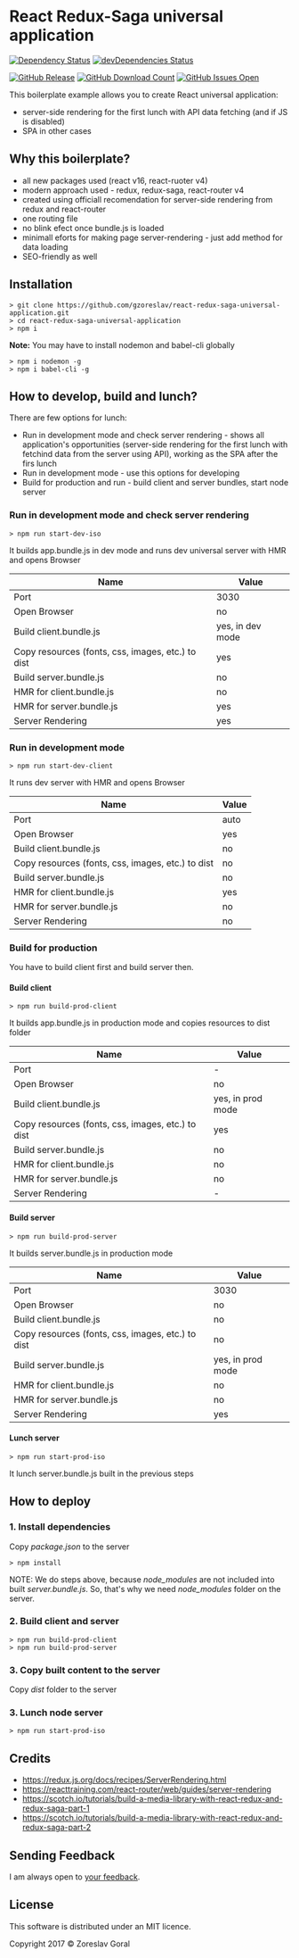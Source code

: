 # React Redux-Saga universal application

[![Dependency Status](https://david-dm.org/gzoreslav/react-redux-saga-universal-application.svg)](https://david-dm.org/gzoreslav/react-redux-saga-universal-application)
[![devDependencies Status](https://david-dm.org/gzoreslav/react-redux-saga-universal-application/dev-status.svg)](https://david-dm.org/gzoreslav/react-redux-saga-universal-application?type=dev)

[![GitHub Release](https://github-basic-badges.herokuapp.com/release/gzoreslav/react-redux-saga-universal-application.svg)]()
[![GitHub Download Count](https://github-basic-badges.herokuapp.com/downloads/gzoreslav/react-redux-saga-universal-application/total.svg)]()
[![GitHub Issues Open](https://github-basic-badges.herokuapp.com/issues/gzoreslav/react-redux-saga-universal-application.svg)]()

This boilerplate example allows you to create React universal application:

* server-side rendering for the first lunch with API data fetching (and if JS is disabled)
* SPA in other cases

## Why this boilerplate?

* all new packages used (react v16, react-ruoter v4)
* modern approach used - redux, redux-saga, react-router v4
* created using officiall recomendation for server-side rendering from redux and react-router
* one routing file
* no blink efect once bundle.js is loaded
* minimall eforts for making page server-rendering - just add method for data loading
* SEO-friendly as well

## Installation

```shell
> git clone https://github.com/gzoreslav/react-redux-saga-universal-application.git
> cd react-redux-saga-universal-application
> npm i
```

**Note:** You may have to install nodemon and babel-cli globally

```shell
> npm i nodemon -g
> npm i babel-cli -g
```


## How to develop, build and lunch?

There are few options for lunch:

* Run in development mode and check server rendering - shows all application's opportunities (server-side rendering for the first lunch with fetchind data from the server using API), working as the SPA after the firs lunch
* Run in development mode - use this options for developing
* Build for production and run - build client and server bundles, start node server

### Run in development mode and check server rendering

```shell
> npm run start-dev-iso
```

It builds app.bundle.js in dev mode and runs dev universal server with HMR and opens Browser

| Name | Value |
|------|-------|
| Port | 3030 |
| Open Browser | no |
| Build client.bundle.js | yes, in dev mode |
| Copy resources (fonts, css, images, etc.) to dist | yes |
| Build server.bundle.js | no |
| HMR for client.bundle.js | no |
| HMR for server.bundle.js | yes |
| Server Rendering | yes |

### Run in development mode

```shell
> npm run start-dev-client
```

It runs dev server with HMR and opens Browser

| Name | Value |
|------|-------|
| Port | auto |
| Open Browser | yes |
| Build client.bundle.js | no |
| Copy resources (fonts, css, images, etc.) to dist | no |
| Build server.bundle.js | no |
| HMR for client.bundle.js | yes |
| HMR for server.bundle.js | no |
| Server Rendering | no |

### Build for production

You have to build client first and build server then.

#### Build client

```shell
> npm run build-prod-client
```

It builds app.bundle.js in production mode and copies resources to dist folder

| Name | Value |
|------|-------|
| Port | - |
| Open Browser | no |
| Build client.bundle.js | yes, in prod mode |
| Copy resources (fonts, css, images, etc.) to dist | yes |
| Build server.bundle.js | no |
| HMR for client.bundle.js | no |
| HMR for server.bundle.js | no |
| Server Rendering | - |

#### Build server

```shell
> npm run build-prod-server
```

It builds server.bundle.js in production mode

| Name | Value |
|------|-------|
| Port | 3030 |
| Open Browser | no |
| Build client.bundle.js | no |
| Copy resources (fonts, css, images, etc.) to dist | no |
| Build server.bundle.js | yes, in prod mode |
| HMR for client.bundle.js | no |
| HMR for server.bundle.js | no |
| Server Rendering | yes |

#### Lunch server

```shell
> npm run start-prod-iso
```

It lunch server.bundle.js built in the previous steps

## How to deploy

### 1. Install dependencies

Copy *package.json* to the server

```shell
> npm install
```

NOTE: We do steps above, because _node_modules_ are not included into
built *server.bundle.js*. So, that's why we need _node_modules_ folder
on the server.

### 2. Build client and server

```shell
> npm run build-prod-client
> npm run build-prod-server
```

### 3. Copy built content to the server

Copy _dist_ folder to the server

### 3. Lunch node server

```shell
> npm run start-prod-iso
```

## Credits

* https://redux.js.org/docs/recipes/ServerRendering.html
* https://reacttraining.com/react-router/web/guides/server-rendering
* https://scotch.io/tutorials/build-a-media-library-with-react-redux-and-redux-saga-part-1
* https://scotch.io/tutorials/build-a-media-library-with-react-redux-and-redux-saga-part-2

## Sending Feedback

I am always open to [your feedback](https://github.com/gzoreslav/The-Simplest-React-Universal-Application/issues).

## License

This software is distributed under an MIT licence.

Copyright 2017 © Zoreslav Goral
